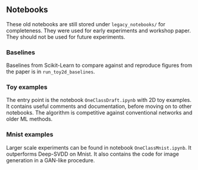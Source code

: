 ## Notebooks

These old notebooks are still stored under `legacy_notebooks/` for completeness. They were used for early experiments and workshop paper. They should not be used for future experiments.

### Baselines

Baselines from Scikit-Learn to compare against and reproduce figures from the paper is in `run_toy2d_baselines`.

### Toy examples

The entry point is the notebook `OneClassDraft.ipynb` with 2D toy examples. It contains useful comments and documentation, before moving on to other notebooks. The algorithm is competitive against conventional networks and older ML methods.

### Mnist examples

Larger scale experiments can be found in notebook `OneClassMnist.ipynb`. It outperforms Deep-SVDD on Mnist. It also contains the code for image generation in a GAN-like procedure.